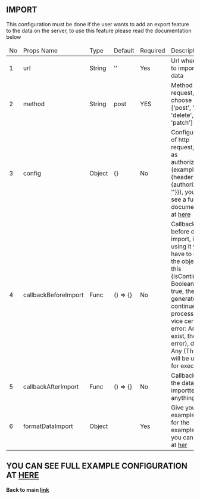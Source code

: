 ## IMPORT ##

This configuration must be done if the user wants to add an export feature to the data on the server, to use this feature please read the documentation below

<table>
  <thead>
    <tr>
      <td>No</td>
      <td>Props Name</td>
      <td>Type</td>
      <td>Default</td>
      <td>Required</td>
      <td>Description</td>
    </tr>
</thead>
<tbody>
  <tr>
    <td>1</td>
    <td>url</td>
    <td>String</td>
    <td>''</td>
    <td>Yes</td>
    <td>Url when want to import the data</td>
  </tr>
  <tr>
    <td>2</td>
    <td>method</td>
    <td>String</td>
    <td>post</td>
    <td>YES</td>
    <td>Method http request, choose one of ['post', 'get', 'delete', 'patch']</td>
  </tr>
  <tr>
    <td>3</td>
    <td>config</td>
    <td>Object</td>
    <td>{}</td>
    <td>No</td>
    <td>Configuration of http request, such as authorization (example: {headers: {authorization: ''}}), you can see a full documentation at <a href="https://github.com/axios/axios">here</a></td>
  </tr>
  <tr>
    <td>4</td>
    <td>callbackBeforeImport</td>
    <td>Func</td>
    <td>() => {}</td>
    <td>No</td>
    <td>Callback before data import, if you using it you have to return the object like this {isContinue: Boolean (If true, then the generator continue the process and vice cersa), error: Any (if exist, there is error), data: Any (The data will be used for execute) }</td>
  </tr>
  <tr>
    <td>5</td>
    <td>callbackAfterImport</td>
    <td>Func</td>
    <td>() => {}</td>
    <td>No</td>
    <td>Callback after the data importted (do anything else)</td>
  </tr>
  <tr>
    <td>6</td>
    <td>formatDataImport</td>
    <td>Object</td>
    <td></td>
    <td>Yes</td>
    <td>Give your example data for the example code you can check at <a href="https://github.com/azharprabudi/react-autogenerate-crud/blob/master/src/config-form-user.js">her </td>
  </tr>
</tbody>
</table>

## YOU CAN SEE FULL EXAMPLE CONFIGURATION AT <a href="https://github.com/azharprabudi/react-autogenerate-crud/blob/master/src/config-full-form-user.js">HERE</a> ##


<b>Back to main <a href="https://github.com/azharprabudi/react-autogenerate-crud">link</a> 
